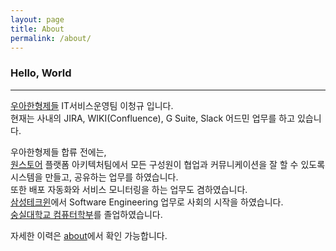 ```yaml
---
layout: page
title: About
permalink: /about/
---
```

### Hello, World
---
[우아한형제들](https://www.woowahan.com/) IT서비스운영팀 이청규 입니다.  
현재는 사내의 JIRA, WIKI(Confluence), G Suite, Slack 어드민 업무를 하고 있습니다.  

우아한형제들 합류 전에는,  
[원스토어](https://www.onestorecorp.com/) 플랫폼 아키텍처팀에서 모든 구성원이 협업과 커뮤니케이션을 잘 할 수 있도록 시스템을 만들고, 공유하는 업무를 하였습니다.  
또한 배포 자동화와 서비스 모니터링을 하는 업무도 겸하였습니다.  
[삼성테크윈](https://www.hanwha-security.com/ko/)에서 Software Engineering 업무로 사회의 시작을 하였습니다.  
[숭실대학교 컴퓨터학부](http://cse.ssu.ac.kr/)를 졸업하였습니다.  

자세한 이력은 [about](https://www.notion.so/openwiki/f678ff34437c485e8c040c37ff34facd)에서 확인 가능합니다.
